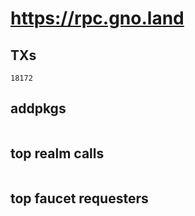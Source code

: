 # https://rpc.gno.land

## TXs
```
18172
```

## addpkgs
```
```

## top realm calls
```
```

## top faucet requesters
```
```

